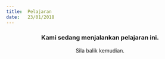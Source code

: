 ```yaml
---
title:  Pelajaran
date:   23/01/2018
---
```


### <center>Kami sedang menjalankan pelajaran ini.</center>
<center>Sila balik kemudian.</center>
